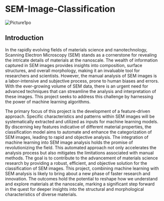 # SEM-Image-Classification

![Picture1po](https://github.com/ruwanpathirana/SEM-Image-Classification/assets/106596977/47b085b2-5c6d-4009-8310-0c0b5bf7e9e9)


## Introduction

In the rapidly evolving fields of materials science and nanotechnology, Scanning Electron Microscopy (SEM) stands as a cornerstone for revealing the intricate details of materials at the nanoscale. The wealth of information captured in SEM images provides insights into composition, surface structures, and overall morphology, making it an invaluable tool for researchers and scientists. However, the manual analysis of SEM images is a labor-intensive and subjective process, prone to human biases and errors. With the ever-growing volume of SEM data, there is an urgent need for advanced techniques that can streamline the analysis and interpretation of these images. This project seeks to address this challenge by harnessing the power of machine learning algorithms.

The primary focus of this project is the development of a feature-driven approach. Specific characteristics and patterns within SEM images will be systematically extracted and utilized as inputs for machine learning models. By discerning key features indicative of different material properties, the classification model aims to automate and enhance the categorization of SEM images, leading to rapid and objective analysis.
The integration of machine learning into SEM image analysis holds the promise of revolutionizing the field. This automated approach not only accelerates the analysis process but also mitigates the limitations associated with manual methods. The goal is to contribute to the advancement of materials science research by providing a robust, efficient, and objective solution for the classification of SEM images.
This project, combining machine learning with SEM analysis is likely to bring about a new phase of faster research and innovation. The outcomes hold the potential to reshape how we understand and explore materials at the nanoscale, marking a significant step forward in the quest for deeper insights into the structural and morphological characteristics of diverse materials.
